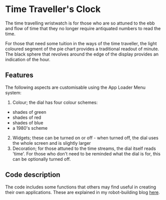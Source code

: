 # Time Traveller's Clock

The time travelling wristwatch is for those who are so attuned to the ebb and flow of time that they no longer require antiquated numbers to read the time.

For those that need some tuition in the ways of the time traveller, the light coloured segment of the pie chart provides a traditional readout of minute.  The black sphere that revolves around the edge of the display provides an indication of the hour.

## Features

The following aspects are customisable using the App Loader Menu system:

1. Colour; the dial has four colour schemes:
- shades of green
- shades of red
- shades of blue
- a 1980's scheme
2. Widgets; these can be turned on or off - when turned off, the dial uses the whole screen and is slightly larger
3. Decoration; for those attuned to the time streams, the dial itself reads 'time'.  For those who don't need to be reminded what the dial is for, this can be optionally turned off.

## Code description
The code includes some functions that others may find useful in creating their own applications.  These are explained in my robot-building blog [here](https://k9-build.blogspot.com/).